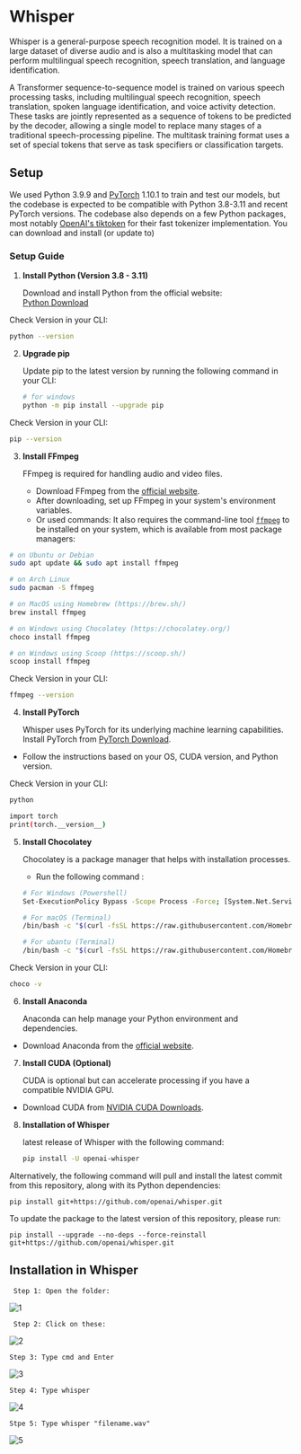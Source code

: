 
# Whisper

Whisper is a general-purpose speech recognition model. It is trained on a large dataset of diverse audio and is also a multitasking model that can perform multilingual speech recognition, speech translation, and language identification.


A Transformer sequence-to-sequence model is trained on various speech processing tasks, including multilingual speech recognition, speech translation, spoken language identification, and voice activity detection. These tasks are jointly represented as a sequence of tokens to be predicted by the decoder, allowing a single model to replace many stages of a traditional speech-processing pipeline. The multitask training format uses a set of special tokens that serve as task specifiers or classification targets.



## Setup

We used Python 3.9.9 and [PyTorch](https://pytorch.org/) 1.10.1 to train and test our models, but the codebase is expected to be compatible with Python 3.8-3.11 and recent PyTorch versions. The codebase also depends on a few Python packages, most notably [OpenAI's tiktoken](https://github.com/openai/tiktoken) for their fast tokenizer implementation. You can download and install (or update to)


### Setup Guide

1. **Install Python (Version 3.8 - 3.11)**  
   
      Download and install Python from the official website:  
      [Python Download](https://www.python.org/downloads/)

Check Version in your CLI:
```bash
python --version
```

2. **Upgrade pip**  

      Update pip to the latest version by running the following command in your CLI:
      ```bash
      # for windows
      python -m pip install --upgrade pip
      ```
      
Check Version in your CLI:
```bash
pip --version
```

3. **Install FFmpeg**
   
   FFmpeg is required for handling audio and video files.

   * Download FFmpeg from the [official website](https://ffmpeg.org//download.html).
   * After downloading, set up FFmpeg in your system's environment variables.
   * Or used commands:
   It also requires the command-line tool [`ffmpeg`](https://ffmpeg.org/) to be installed on your system, which is available from most package managers:

```bash
# on Ubuntu or Debian
sudo apt update && sudo apt install ffmpeg

# on Arch Linux
sudo pacman -S ffmpeg

# on MacOS using Homebrew (https://brew.sh/)
brew install ffmpeg

# on Windows using Chocolatey (https://chocolatey.org/)
choco install ffmpeg

# on Windows using Scoop (https://scoop.sh/)
scoop install ffmpeg
```


Check Version in your CLI:
```bash
ffmpeg --version
```

4. **Install PyTorch**
   
   Whisper uses PyTorch for its underlying machine learning capabilities. Install PyTorch from [PyTorch Download](https://pytorch.org/get-started/locally/).

* Follow the instructions based on your OS, CUDA version, and Python version.

Check Version in your CLI:
```bash
python

import torch
print(torch.__version__)
```

5. **Install Chocolatey** 

   Chocolatey is a package manager that helps with installation processes.

   * Run the following command :

   ```bash
   # For Windows (Powershell)
   Set-ExecutionPolicy Bypass -Scope Process -Force; [System.Net.ServicePointManager]::SecurityProtocol = [System.Net.ServicePointManager]::SecurityProtocol -bor 3072; iex ((New-Object System.Net.WebClient).DownloadString('https://community.chocolatey.org/install.ps1')
   
   # For macOS (Terminal)
   /bin/bash -c "$(curl -fsSL https://raw.githubusercontent.com/Homebrew/install/HEAD/install.sh)"

   # For ubantu (Terminal)
   /bin/bash -c "$(curl -fsSL https://raw.githubusercontent.com/Homebrew/install/HEAD/install.sh)"
   ```

Check Version in your CLI:
```bash
choco -v
```

6. **Install Anaconda**
    
   Anaconda can help manage your Python environment and dependencies.
* Download Anaconda from the [official website](https://www.anaconda.com/download).

7. **Install CUDA (Optional)**

   CUDA is optional but can accelerate processing if you have a compatible NVIDIA GPU.
* Download CUDA from [NVIDIA CUDA Downloads](https://developer.nvidia.com/cuda-downloads).

8. **Installation of Whisper**
   
   latest release of Whisper with the following command:
   ```bash
   pip install -U openai-whisper
   ```
Alternatively, the following command will pull and install the latest commit from this repository, along with its Python dependencies:

    pip install git+https://github.com/openai/whisper.git 

To update the package to the latest version of this repository, please run:

    pip install --upgrade --no-deps --force-reinstall git+https://github.com/openai/whisper.git
  
  ## Installation in Whisper
  
     Step 1: Open the folder:
  
  ![1](https://github.com/user-attachments/assets/6a3b495c-296a-4a5d-a012-412cbb3d80be)

     Step 2: Click on these:
  
  ![2](https://github.com/user-attachments/assets/992f5f14-b94c-4aa8-a9a1-25d468545632)

    Step 3: Type cmd and Enter
    
  ![3](https://github.com/user-attachments/assets/c4564707-12f0-4fac-a31e-4c5ad31c7f8e)

    Step 4: Type whisper 
  
  ![4](https://github.com/user-attachments/assets/9cf33e4a-7556-4995-a367-adfb5c9e1199)


    Stpe 5: Type whisper "filename.wav"
    
  ![5](https://github.com/user-attachments/assets/2b8bfcaa-2dbe-43ad-a746-e419ab7522e0)

  
